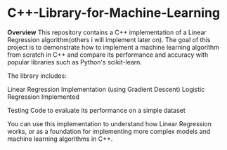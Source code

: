 # C++-Library-for-Machine-Learning

**Overview**
This repository contains a C++ implementation of a Linear Regression algorithm(others i will implement later on). The goal of this project is to demonstrate how to implement a machine learning algorithm from scratch in C++ and compare its performance and accuracy with popular libraries such as Python's scikit-learn.

The library includes:

Linear Regression Implementation (using Gradient Descent)
Logistic Regression Implemented 

Testing Code to evaluate its performance on a simple dataset

You can use this implementation to understand how Linear Regression works, or as a foundation for implementing more complex models and machine learning algorithms in C++.

